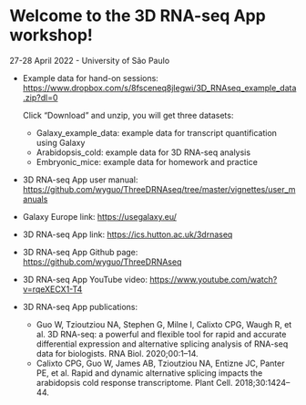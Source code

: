 # Welcome to the 3D RNA-seq App workshop!
27-28 April 2022 - University of São Paulo

  - Example data for hand-on sessions: https://www.dropbox.com/s/8fsceneq8jlegwi/3D_RNAseq_example_data.zip?dl=0 
    
    Click “Download” and unzip, you will get three datasets:
    
      + Galaxy_example_data: example data for transcript quantification using Galaxy
      + Arabidopsis_cold: example data for 3D RNA-seq analysis
      + Embryonic_mice: example data for homework and practice
      
  - 3D RNA-seq App user manual: https://github.com/wyguo/ThreeDRNAseq/tree/master/vignettes/user_manuals
  - Galaxy Europe link: https://usegalaxy.eu/ 
  - 3D RNA-seq App link: https://ics.hutton.ac.uk/3drnaseq
  - 3D RNA-seq App Github page: https://github.com/wyguo/ThreeDRNAseq 
  - 3D RNA-seq App YouTube video: https://www.youtube.com/watch?v=rqeXECX1-T4 
  - 3D RNA-seq App publications:
     
     + Guo W, Tzioutziou NA, Stephen G, Milne I, Calixto CPG, Waugh R, et al. 3D RNA-seq: a powerful and flexible tool for rapid and accurate differential expression and alternative splicing analysis of RNA-seq data for biologists. RNA Biol. 2020;00:1–14. 
     + Calixto CPG, Guo W, James AB, Tzioutziou NA, Entizne JC, Panter PE, et al. Rapid and dynamic alternative splicing impacts the arabidopsis cold response transcriptome. Plant Cell. 2018;30:1424–44.
